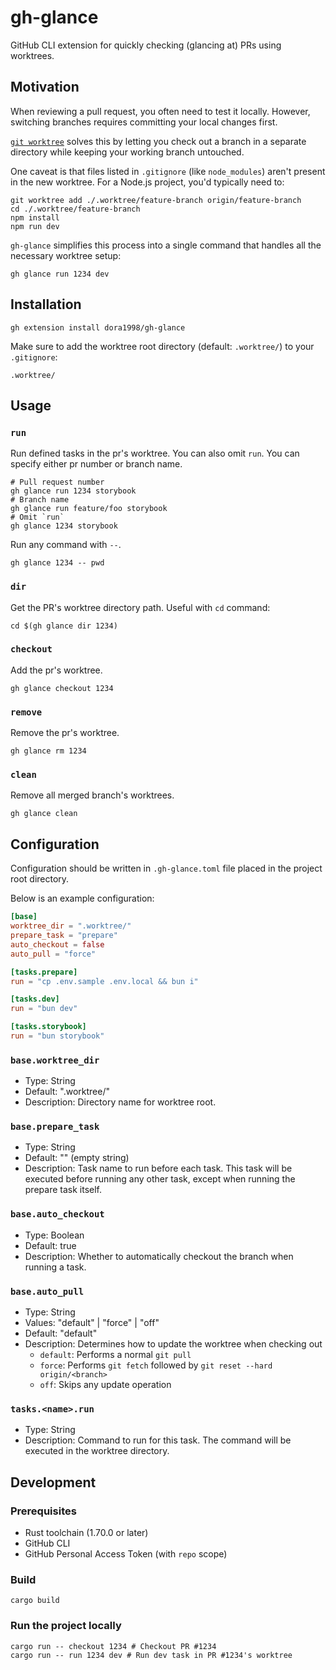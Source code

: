 # gh-glance

GitHub CLI extension for quickly checking (glancing at) PRs using worktrees.

## Motivation

When reviewing a pull request, you often need to test it locally. However, switching branches requires committing your local changes first.

[`git worktree`](https://git-scm.com/docs/git-worktree) solves this by letting you check out a branch in a separate directory while keeping your working branch untouched.

One caveat is that files listed in `.gitignore` (like `node_modules`) aren't present in the new worktree. For a Node.js project, you'd typically need to:

```shell
git worktree add ./.worktree/feature-branch origin/feature-branch
cd ./.worktree/feature-branch
npm install
npm run dev
```

`gh-glance` simplifies this process into a single command that handles all the necessary worktree setup:

```shell
gh glance run 1234 dev
```

## Installation

```shell
gh extension install dora1998/gh-glance
```

Make sure to add the worktree root directory (default: `.worktree/`) to your `.gitignore`:

```
.worktree/
```

## Usage

### `run`

Run defined tasks in the pr's worktree. You can also omit `run`.
You can specify either pr number or branch name.

```shell
# Pull request number
gh glance run 1234 storybook
# Branch name
gh glance run feature/foo storybook
# Omit `run`
gh glance 1234 storybook
```

Run any command with `--`.

```shell
gh glance 1234 -- pwd
```

### `dir`

Get the PR's worktree directory path. Useful with `cd` command:

```shell
cd $(gh glance dir 1234)
```

### `checkout`

Add the pr's worktree.

```shell
gh glance checkout 1234
```

### `remove`

Remove the pr's worktree.

```shell
gh glance rm 1234
```

### `clean`

Remove all merged branch's worktrees.

```shell
gh glance clean
```

## Configuration

Configuration should be written in `.gh-glance.toml` file placed in the project root directory.

Below is an example configuration:

```toml
[base]
worktree_dir = ".worktree/"
prepare_task = "prepare"
auto_checkout = false
auto_pull = "force"

[tasks.prepare]
run = "cp .env.sample .env.local && bun i"

[tasks.dev]
run = "bun dev"

[tasks.storybook]
run = "bun storybook"
```

### `base.worktree_dir`

- Type: String
- Default: ".worktree/"
- Description: Directory name for worktree root.

### `base.prepare_task`

- Type: String
- Default: "" (empty string)
- Description: Task name to run before each task. This task will be executed before running any other task, except when running the prepare task itself.

### `base.auto_checkout`

- Type: Boolean
- Default: true
- Description: Whether to automatically checkout the branch when running a task.

### `base.auto_pull`

- Type: String
- Values: "default" | "force" | "off"
- Default: "default"
- Description: Determines how to update the worktree when checking out
  - `default`: Performs a normal `git pull`
  - `force`: Performs `git fetch` followed by `git reset --hard origin/<branch>`
  - `off`: Skips any update operation

### `tasks.<name>.run`

- Type: String
- Description: Command to run for this task. The command will be executed in the worktree directory.

## Development

### Prerequisites

- Rust toolchain (1.70.0 or later)
- GitHub CLI
- GitHub Personal Access Token (with `repo` scope)

### Build

```shell
cargo build
```

### Run the project locally

```shell
cargo run -- checkout 1234 # Checkout PR #1234
cargo run -- run 1234 dev # Run dev task in PR #1234's worktree
```

